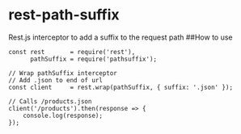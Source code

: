 # rest-path-suffix
Rest.js interceptor to add a suffix to the request path
##How to use
```
const rest       = require('rest'),
      pathSuffix = require('pathsuffix');

// Wrap pathSuffix interceptor
// Add .json to end of url
const client     = rest.wrap(pathSuffix, { suffix: '.json' });

// Calls /products.json
client('/products').then(response => {
    console.log(response);
});
```
